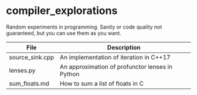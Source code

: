 # compiler_explorations
Random experiments in programming. Sanity or code quality not guaranteed,
but you can use them as you want.

| File | Description |
|------|-------------|
| source_sink.cpp  |  An implementation of iteration in C++17         | 
| lenses.py        |  An approximation of profunctor lenses in Python |
| sum_floats.md    |  How to sum a list of floats in C |
